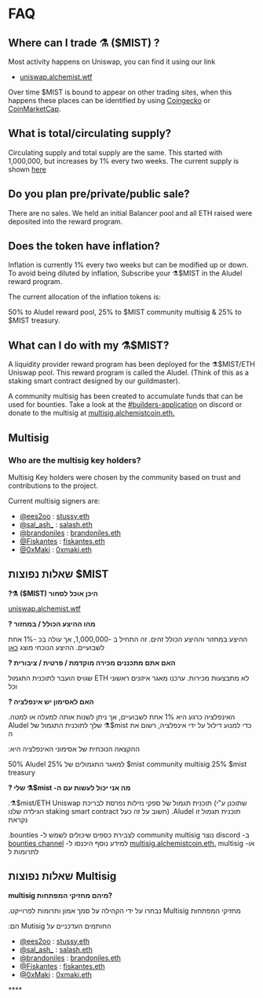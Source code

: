 # FAQ

## **Where can I trade ⚗️ \($MIST\) ?**

Most activity happens on Uniswap, you can find it using our link

* [uniswap.alchemist.wtf](http://uniswap.alchemist.wtf)

Over time $MIST is bound to appear on other trading sites, when this happens these places can be identified by using [Coingecko](https://www.coingecko.com/en/coins/alchemist) or [CoinMarketCap](https://coinmarketcap.com/currencies/alchemist/).

## **What is total/circulating supply?**

Circulating supply and total supply are the same. This started with 1,000,000, but increases by 1% every two weeks. The current supply is shown [here](https://etherscan.io/token/0x88acdd2a6425c3faae4bc9650fd7e27e0bebb7ab)

## **Do you plan pre/private/public sale?**

There are no sales. We held an initial Balancer pool and all ETH raised were deposited into the reward program.

## **Does the token have inflation?**

Inflation is currently 1% every two weeks but can be modified up or down. To avoid being diluted by inflation, Subscribe your ⚗️$MIST in the Aludel reward program.

The current allocation of the inflation tokens is:

50% to Aludel reward pool, 25% to $MIST community multisig & 25% to $MIST treasury.

## **What can I do with my ⚗️$MIST?**

A liquidity provider reward program has been deployed for the ⚗️$MIST/ETH Uniswap pool. This reward program is called the Aludel. \(Think of this as a staking smart contract designed by our guildmaster\).

A community multisig has been created to accumulate funds that can be used for bounties. Take a look at the [\#builders-application](https://discord.gg/92hQDCw25u) on discord or donate to the multisig at [multisig.alchemistcoin.eth.](https://etherscan.io/address/multisig.alchemistcoin.eth)

## **Multisig**

### **Who are the multisig key holders?**

Multisig Key holders were chosen by the community based on trust and contributions to the project.

Current multisig signers are:

* [@ees2oo](https://twitter.com/ees2oo) : [stussy.eth](https://etherscan.io/address/stussy.eth)
* [@sal\_ash\_](https://twitter.com/sal_ash_) : [salash.eth](https://etherscan.io/address/salash.eth)
* [@brandoniles](https://twitter.com/brandoniles) : [brandoniles.eth](https://etherscan.io/address/brandoniles.eth)
* [@Fiskantes](https://twitter.com/Fiskantes) : [fiskantes.eth](https://etherscan.io/address/fiskantes.eth)
* [@0xMaki](https://twitter.com/0xMaki) : [0xmaki.eth](https://etherscan.io/address/0xmaki.eth)



## **שאלות נפוצות $MIST**

**?⚗️ \($MIST\) היכן אוכל לסחור**

[uniswap.alchemist.wtf](http://uniswap.alchemist.wtf)

**? מהו ההיצע הכולל / במחזור**

ההיצע במחזור וההיצע הכולל זהים. זה התחיל ב -1,000,000, אך עולה בכ -1% אחת לשבועיים. ההיצע הנוכחי מוצג [כאן](https://etherscan.io/token/0x88acdd2a6425c3faae4bc9650fd7e27e0bebb7ab)

**? האם אתם מתכננים מכירה מוקדמת / פרטית / ציבורית**

שגויס הועבר לתוכנית התגמול ETH לא מתבצעות מכירות. ערכנו מאגר איזונים ראשוני וכל

**? האם לאסימון יש אינפלציה**

.האינפלציה כרגע היא 1% אחת לשבועיים, אך ניתן לשנות אותה למעלה או למטה Aludel שלך לתוכנית התגמול של ⚗️$mist כדי למנוע דילול על ידי אינפלציה, רשום את ה

:ההקצאה הנוכחית של אסימוני האינפלציה היא

50% Aludel למאגר התגמולים של 25% $mist community multisig 25% $mist treasury

**? שלי ⚗️$mist -מה אני יכול לעשות עם ה**

.⚗️$mist/ETH Uniswap תוכנית תגמול של ספקי נזילות נפרסת לבריכת \(שתוכנן ע"י הגילדה שלנו staking smart contract חשוב על זה כעל\) .Aludel תוכנית תגמול זו נקראת

.bounties -לצבירת כספים שיכולים לשמש ל community multisig נוצר discord -ב [bounties channel](https://discord.gg/92hQDCw25u) -למידע נוסף היכנסו ל [multisig.alchemistcoin.eth.](https://etherscan.io/address/multisig.alchemistcoin.eth) multisig -או לתרומות ל

## **שאלות נפוצות Multisig**

**multisig מיהם מחזיקי המפתחות?**

.נבחרו על ידי הקהילה על סמך אמון ותרומות לפרוייקט Multisig מחזיקי המפתחות

:הם Mutisig החותמים העדכניים על

* [@ees2oo](https://twitter.com/ees2oo) : [stussy.eth](https://etherscan.io/address/stussy.eth)
* [@sal_ash_](https://twitter.com/sal_ash_) : [salash.eth](https://etherscan.io/address/salash.eth)
* [@brandoniles](https://twitter.com/brandoniles) : [brandoniles.eth](https://etherscan.io/address/brandoniles.eth)
* [@Fiskantes](https://twitter.com/Fiskantes) : [fiskantes.eth](https://etherscan.io/address/fiskantes.eth)
* [@0xMaki](https://twitter.com/0xMaki) : [0xmaki.eth](https://etherscan.io/address/0xmaki.eth)

\*\*\*\*



